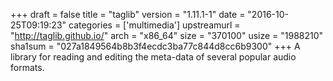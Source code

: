 +++
draft = false
title = "taglib"
version = "1.11.1-1"
date = "2016-10-25T09:19:23"
categories = ['multimedia']
upstreamurl = "http://taglib.github.io/"
arch = "x86_64"
size = "370100"
usize = "1988210"
sha1sum = "027a1849564b8b3f4ecdc3ba77c844d8cc6b9300"
+++
A library for reading and editing the meta-data of several popular audio formats.